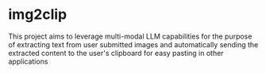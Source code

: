 # img2clip
This project aims to leverage multi-modal LLM capabilities for the purpose of extracting text from user submitted images and automatically sending the extracted content to the user's clipboard for easy pasting in other applications
